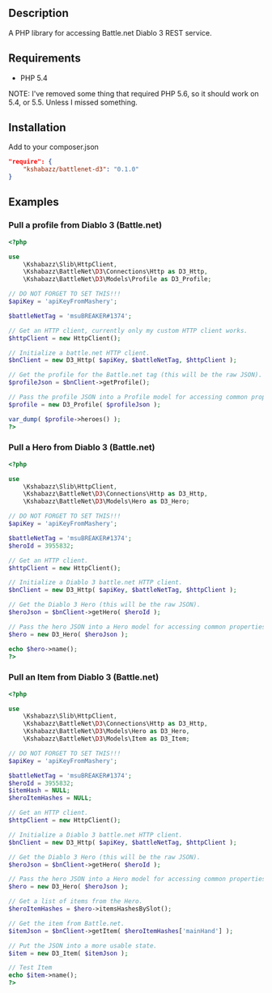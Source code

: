 ## Description
A PHP library for accessing Battle.net Diablo 3 REST service.

## Requirements

* PHP 5.4

NOTE: I've removed some thing that required PHP 5.6, so it should work on
      5.4, or 5.5. Unless I missed something.

## Installation

Add to your composer.json

```json
"require": {
    "kshabazz/battlenet-d3": "0.1.0"
}
```

## Examples

### Pull a profile from Diablo 3 (Battle.net)

```php
<?php

use
	\Kshabazz\Slib\HttpClient,
	\Kshabazz\BattleNet\D3\Connections\Http as D3_Http,
	\Kshabazz\BattleNet\D3\Models\Profile as D3_Profile;

// DO NOT FORGET TO SET THIS!!!
$apiKey = 'apiKeyFromMashery';

$battleNetTag = 'msuBREAKER#1374';

// Get an HTTP client, currently only my custom HTTP client works.
$httpClient = new HttpClient();

// Initialize a battle.net HTTP client.
$bnClient = new D3_Http( $apiKey, $battleNetTag, $httpClient );

// Get the profile for the Battle.net tag (this will be the raw JSON).
$profileJson = $bnClient->getProfile();

// Pass the profile JSON into a Profile model for accessing common properties.
$profile = new D3_Profile( $profileJson );

var_dump( $profile->heroes() );
?>
```

### Pull a Hero from Diablo 3 (Battle.net)

```php
<?php

use
	\Kshabazz\Slib\HttpClient,
	\Kshabazz\BattleNet\D3\Connections\Http as D3_Http,
	\Kshabazz\BattleNet\D3\Models\Hero as D3_Hero;

// DO NOT FORGET TO SET THIS!!!
$apiKey = 'apiKeyFromMashery';

$battleNetTag = 'msuBREAKER#1374';
$heroId = 3955832;

// Get an HTTP client.
$httpClient = new HttpClient();

// Initialize a Diablo 3 battle.net HTTP client.
$bnClient = new D3_Http( $apiKey, $battleNetTag, $httpClient );

// Get the Diablo 3 Hero (this will be the raw JSON).
$heroJson = $bnClient->getHero( $heroId );

// Pass the hero JSON into a Hero model for accessing common properties.
$hero = new D3_Hero( $heroJson );

echo $hero->name();
?>
```

### Pull an Item from Diablo 3 (Battle.net)

```php
<?php

use
	\Kshabazz\Slib\HttpClient,
	\Kshabazz\BattleNet\D3\Connections\Http as D3_Http,
	\Kshabazz\BattleNet\D3\Models\Hero as D3_Hero,
	\Kshabazz\BattleNet\D3\Models\Item as D3_Item;

// DO NOT FORGET TO SET THIS!!!
$apiKey = 'apiKeyFromMashery';

$battleNetTag = 'msuBREAKER#1374';
$heroId = 3955832;
$itemHash = NULL;
$heroItemHashes = NULL;

// Get an HTTP client.
$httpClient = new HttpClient();

// Initialize a Diablo 3 battle.net HTTP client.
$bnClient = new D3_Http( $apiKey, $battleNetTag, $httpClient );

// Get the Diablo 3 Hero (this will be the raw JSON).
$heroJson = $bnClient->getHero( $heroId );

// Pass the hero JSON into a Hero model for accessing common properties.
$hero = new D3_Hero( $heroJson );

// Get a list of items from the Hero.
$heroItemHashes = $hero->itemsHashesBySlot();

// Get the item from Battle.net.
$itemJson = $bnClient->getItem( $heroItemHashes['mainHand'] );

// Put the JSON into a more usable state.
$item = new D3_Item( $itemJson );

// Test Item
echo $item->name();
?>
```